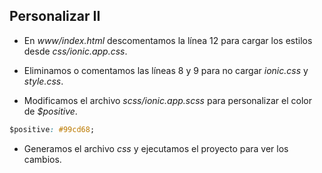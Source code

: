 ## Personalizar II


- En *www/index.html* descomentamos la línea 12 para cargar los estilos desde *css/ionic.app.css*.

- Eliminamos o comentamos las líneas 8 y 9 para no cargar *ionic.css* y *style.css*.

- Modificamos el archivo *scss/ionic.app.scss* para personalizar el color de *$positive*.

```css
$positive: #99cd68;
```

- Generamos el archivo *css* y ejecutamos el proyecto para ver los cambios.
